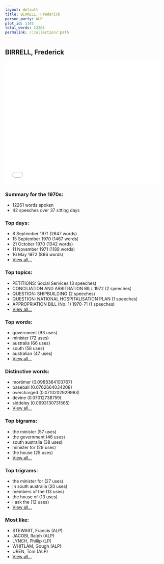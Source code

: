 ```yaml
---
layout: default
title: BIRRELL, Frederick
person_party: ALP
plot_id: 1145
total_words: 12261
permalink: /:collection/:path
---
```


## BIRRELL, Frederick

<iframe width="100%" height="400" frameborder="0" scrolling="no" src="//plot.ly/~wragge/1145.embed"></iframe>


### Summary for the 1970s:

* 12261 words spoken
* 42 speeches over 37 sitting days


### Top days:

* 8 September 1971 (2647 words)
* 15 September 1970 (1467 words)
* 21 October 1970 (1342 words)
* 11 November 1971 (1189 words)
* 16 May 1972 (886 words)
* [View all...](days/)


### Top topics:

* PETITIONS: Social Services (3 speeches)
* CONCILIATION AND ARBITRATION BILL 1972 (2 speeches)
* QUESTION: SHIPBUILDING (2 speeches)
* QUESTION: NATIONAL HOSPITALISATION PLAN (1 speeches)
* APPROPRIATION BILL (No. 1) 1970-71 (1 speeches)
* [View all...](topics/)


### Top words:

* government (93 uses)
* minister (72 uses)
* australia (66 uses)
* south (58 uses)
* australian (47 uses)
* [View all...](words/)


### Distinctive words:

* mortimer (0.0988364103767)
* baseball (0.0762664034208)
* overcharged (0.0710202929983)
* devine (0.07012738759)
* siddeley (0.0693130731565)
* [View all...](sig_words/)


### Top bigrams:

* the minister (57 uses)
* the government (46 uses)
* south australia (38 uses)
* minister for (29 uses)
* the house (25 uses)
* [View all...](bigrams/)


### Top trigrams:

* the minister for (27 uses)
* in south australia (20 uses)
* members of the (13 uses)
* the house of (13 uses)
* i ask the (12 uses)
* [View all...](trigrams/)


### Most like:

* STEWART, Francis (ALP)
* JACOBI, Ralph (ALP)
* LYNCH, Phillip (LP)
* WHITLAM, Gough (ALP)
* UREN, Tom (ALP)
* [View all...](similarities/)
